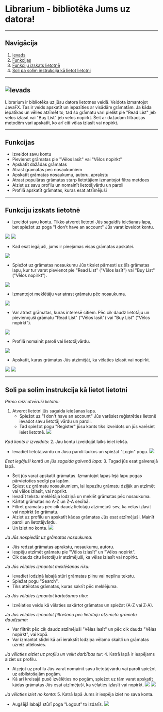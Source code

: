 # Librarium - bibliotēka Jums uz datora!

---

## Navigācija
1. [Ievads](##ievads)
2. [Funkcijas](##funkcijas)
3. [Funkciju izskats lietotnē](##funkciju-izskats-lietotnē)
4. [Soli pa solim instrukcija kā lietot lietotni](##soli-pa-solim-instrukcija-kā-lietot-lietotni)

---

## ![Ievads](https://www.freeiconspng.com/img/13572)

Librarium ir bibliotēka uz jūsu datora lietotnes veidā. Veidota izmantojot JavaFX.
Tas ir veids apskatīt un iepazīties ar visādām grāmatām. Ja kāda iepatīkas un vēlies atzīmēt to,
tad šo grāmatu vari pielikt pie "Read List" jeb vēlos izlasīt vai "Buy List" jeb vēlos nopirkt.
Šeit ar dažādām filtrācijas metodēm vari apskatīt, ko arī citi vēlas izlasīt vai nopirkt.

---

## Funkcijas
* Izveidot savu kontu
* Pievienot grāmatas pie "Vēlos lasīt" vai "Vēlos nopirkt"
* Apskatīt dažādas grāmatas
* Atrast grāmatas pēc nosaukumiem
* Apskatīt grāmatas nosaukumu, autoru, aprakstu
* Atrast populāras grāmatas starp lietotājiem izmantojot filtra metdoes
* Aiziet uz savu profilu un nomainīt lietotājvārdu un paroli
* Profilā apskatīt grāmatas, kuras esat atzīmējuši

---

## Funkciju izskats lietotnē
* Izveidot savu kontu. Tikko atverot lietotni Jūs sagaidīs ieiešanas lapa,
bet spiežot uz poga "I don't have an account" Jūs varat izveidot kontu.

![](screenshots/loginPage.png)
![](screenshots/realRegisterPage.png)
* Kad esat iegājuši, jums ir pieejamas visas grāmatas apskatei.

![](screenshots/mainPage.png)
* Spiežot uz grāmatas nosaukumu Jūs tiksiet pārnesti uz šīs grāmatas lapu,
kur tur varat pievienot pie "Read List" ("Vēlos lasīt") vai "Buy List" ("Vēlos nopirkt").

![](screenshots/bookPage.png)
* Izmantojot meklētāju var atrast grāmatu pēc nosaukuma.

![](screenshots/searchPage.png)
* Var atrast grāmatas, kuras interesē citiem. Pēc cik daudz lietotāju un pievienojuši grāmatu
"Read List" ("Vēlos lasīt") vai "Buy List" ("Vēlos nopirkt").

![](screenshots/filterSS.png)
* Profilā nomainīt paroli vai lietotājvārdu.

![](screenshots/profile1.png)
* Apskatīt, kuras grāmatas Jūs atzīmējāt, ka vēlaties izlasīt vai nopirkt.

![](screenshots/profile2.png)
![](screenshots/profile3.png)

---

## Soli pa solim instrukcija kā lietot lietotni

_Pirmo reizi atvēruši lietotni:_
1. Atverot lietotni jūs sagaida ieiešanas lapa.
   * Spiežot uz "I don't have an account" Jūs varēsiet reģistrēties lietonē ievadot savu lietotāj vārdu un paroli.
   * Tad spiežot pogu "Register" jūsu konts tiks izveidots un jūs varēsiet ieiet lietotnē.
     ![](screenshots/realRegisterPage.png)


_Kad konts ir izveidots:_
2. Jau kontu izveidojāt laiks ieiet iekša.
   * Ievadiet lietotājvārdu un Jūsu paroli laukos un spiežat "Login" pogu.
     ![](screenshots/realLoginPage.png)

_Esat iegājuši kontā un jūs sagaida galvenā lapa:_
3. Tagad jūs esat galvenajā lapā. 
   * Šeit jūs varat apskatīt grāmatas. Izmantojot lapas lejā lapu pogas pārvietoties secīgi pa lapām.
   * Spiest uz grāmatu nosaukumiem, lai iepazītu grāmatu dziļāk un atzīmēt vai vēlos izlasīt, vai noprikt.
   * Ievadīt tekstu meklētāja lodziņā un meklēt grāmatas pēc nosaukuma.
   * Kārtot grāmatas no A-Z un Z-A secībā.
   * Filtrēt grāmatas pēc cik daudz lietotāju atzīmējuši sev, ka vēlas izlasīt vai nopirkt šo grāmatu.
   * Aiziet uz profilu un apskatīt kādas grāmatas Jūs esat atzīmējuši. Mainīt paroli un lietotājvārdu.
   * Un iziet no konta.
   ![](screenshots/mainPageWithArrows.png)


_Ja Jūs nospiedāt uz grāmatas nosaukuma:_
* Jūs redzat grāmatas aprakstu, nosaukumu, autoru.
* Iespēju atzīmēt grāmatu pie "Vēlos izlasīt" un "Vēlos nopirkt".
* Cik daudz citu lietotāju ir atzīmējuši, ka vēlas izlasīt vai nopirkt.


_Ja Jūs vēlaties izmantot meklēšanas rīku:_
* Ievadiet lodziņā labajā stūri grāmatas pilnu vai nepilnu tekstu.
* Spiežat pogu "Search".
* Tiks attēlotas grāmatas, kuras sakrīt pēc meklējuma.


_Ja Jūs vēlaties izmantot kārtošanas rīku:_
* Izvēlaties veidu kā vēlaties sakārtot grāmatas un spiežat (A-Z vai Z-A).


_Ja Jūs vēlaties izmantot filtrēšanu pēc lietotāju atzīmēto grāmatu daudzuma:_
* Var filtrēt pēc cik daudz atzīmējuši "Vēlas lasīt" un pēc cik daudz "Vēlas nopirkt", vai kopā.
* Var izmantot slīdni kā arī ierakstīt lodziņa vēlamo skaitli un grāmatas uzreiz attēlosies.

_Ja vēlaties aiziet uz profilu un veikt darbības tur:_
4. Katrā lapā ir iespējams aiziet uz profilu.
   * Aizejot uz profilu Jūs varat nomainīt savu lietotājvārdu vai paroli spiežot uz atbilstošajām pogām.
   * Kā arī kreisajā pusē izvēlēties no pogām, spiežot uz tām varat apskatīt kādas grāmatas Jūs esat atzīmējuši, ka vēlaties izlasīt vai nopirkt.
   ![](screenshots/profile1.png)
   ![](screenshots/profile2.png)

_Ja vēlaties iziet no konta:_
5. Katrā lapā Jums ir iespēja iziet no sava konta.
   * Augšējā labajā stūrī poga "Logout" to izdarīs. 
   ![](screenshots/readListSS.png)